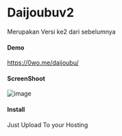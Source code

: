 # Daijoubuv2
Merupakan Versi ke2 dari sebelumnya 

#### Demo 
https://0wo.me/daijoubu/

#### ScreenShoot
![image](https://user-images.githubusercontent.com/29944979/41306309-e6009946-6e9f-11e8-873b-75c599b709c0.png)

#### Install
Just Upload To your Hosting
